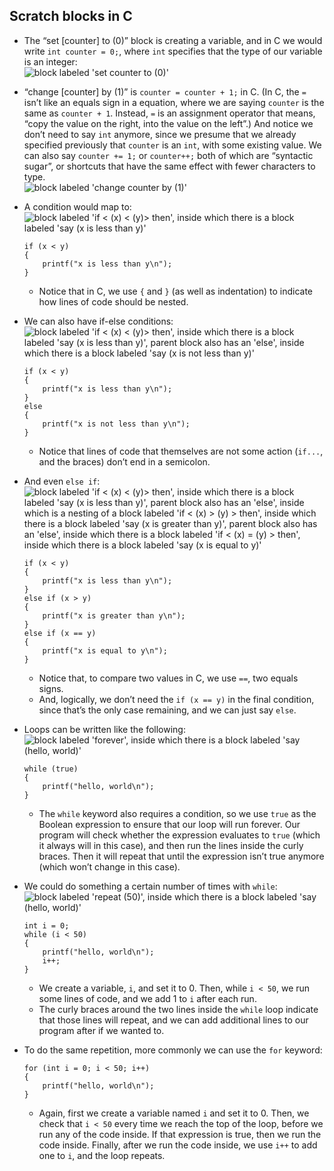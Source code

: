 
Scratch blocks in C
-------------------

*   The “set \[counter\] to (0)” block is creating a variable, and in C we would write `int counter = 0;`, where `int` specifies that the type of our variable is an integer:  
    ![block labeled 'set counter to (0)'](https://cs50.harvard.edu/x/2020/notes/1/set_counter_to_0.png)
*   “change \[counter\] by (1)” is `counter = counter + 1;` in C. (In C, the `=` isn’t like an equals sign in a equation, where we are saying `counter` is the same as `counter + 1`. Instead, `=` is an assignment operator that means, “copy the value on the right, into the value on the left”.) And notice we don’t need to say `int` anymore, since we presume that we already specified previously that `counter` is an `int`, with some existing value. We can also say `counter += 1;` or `counter++;` both of which are “syntactic sugar”, or shortcuts that have the same effect with fewer characters to type.  
    ![block labeled 'change counter by (1)'](https://cs50.harvard.edu/x/2020/notes/1/change_counter_by_1.png)
*   A condition would map to:  
    ![block labeled 'if < (x) < (y)> then', inside which there is a block labeled 'say (x is less than y)'](https://cs50.harvard.edu/x/2020/notes/1/if_x_y.png)
    
        if (x < y)
        {
            printf("x is less than y\n");
        }
        
    
    *   Notice that in C, we use `{` and `}` (as well as indentation) to indicate how lines of code should be nested.
*   We can also have if-else conditions:  
    ![block labeled 'if < (x) < (y)> then', inside which there is a block labeled 'say (x is less than y)', parent block also has an 'else', inside which there is a block labeled 'say (x is not less than y)'](https://cs50.harvard.edu/x/2020/notes/1/if_else.png)
    
        if (x < y)
        {
            printf("x is less than y\n");
        }
        else
        {
            printf("x is not less than y\n");
        }
        
    
    *   Notice that lines of code that themselves are not some action (`if...`, and the braces) don’t end in a semicolon.
*   And even `else if`:
    ![block labeled 'if < (x) < (y)> then', inside which there is a block labeled 'say (x is less than y)', parent block also has an 'else', inside which is a nesting of a block labeled 'if < (x) > (y) > then', inside which there is a block labeled 'say (x is greater than y)', parent block also has an 'else', inside which there is a block labeled 'if < (x) = (y) > then', inside which there is a block labeled 'say (x is equal to y)'](https://cs50.harvard.edu/x/2020/notes/1/if_else_if.png)
    
        if (x < y)
        {
            printf("x is less than y\n");
        }
        else if (x > y)
        {
            printf("x is greater than y\n");
        }
        else if (x == y)
        {
            printf("x is equal to y\n");
        }
        
    
    *   Notice that, to compare two values in C, we use `==`, two equals signs.
    *   And, logically, we don’t need the `if (x == y)` in the final condition, since that’s the only case remaining, and we can just say `else`.
*   Loops can be written like the following:  
    ![block labeled 'forever', inside which there is a block labeled 'say (hello, world)'](https://cs50.harvard.edu/x/2020/notes/1/forever.png)
    
        while (true)
        {
            printf("hello, world\n");
        }
        
    
    *   The `while` keyword also requires a condition, so we use `true` as the Boolean expression to ensure that our loop will run forever. Our program will check whether the expression evaluates to `true` (which it always will in this case), and then run the lines inside the curly braces. Then it will repeat that until the expression isn’t true anymore (which won’t change in this case).
*   We could do something a certain number of times with `while`:  
    ![block labeled 'repeat (50)', inside which there is a block labeled 'say (hello, world)'](https://cs50.harvard.edu/x/2020/notes/1/repeat.png)
    
        int i = 0;
        while (i < 50)
        {
            printf("hello, world\n");
            i++;
        }
        
    
    *   We create a variable, `i`, and set it to 0. Then, while `i < 50`, we run some lines of code, and we add 1 to `i` after each run.
    *   The curly braces around the two lines inside the `while` loop indicate that those lines will repeat, and we can add additional lines to our program after if we wanted to.
*   To do the same repetition, more commonly we can use the `for` keyword:
    
        for (int i = 0; i < 50; i++)
        {
            printf("hello, world\n");
        }
        
    
    *   Again, first we create a variable named `i` and set it to 0. Then, we check that `i < 50` every time we reach the top of the loop, before we run any of the code inside. If that expression is true, then we run the code inside. Finally, after we run the code inside, we use `i++` to add one to `i`, and the loop repeats.

